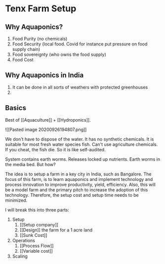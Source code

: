 # Tenx Farm Setup

## Why Aquaponics?

1. Food Purity (no chemicals)
2. Food Security (local food. Covid for instance put pressure on food supply chain)
3. Food sovereignty (who owns the food supply)
4. Food Cost

## Why Aquaponics in India
1. It can be done in all sorts of weathers with protected greenhouses
2. 

## Basics

Best of [[Aquaculture]] + [[Hydroponics]]. 

![[Pasted image 20200926194807.png]]

We don't have to dispose of the water. It has no synthetic chemicals. It is suitable for most fresh water species fish. Can't use agriculture chemicals. If you cheat, the fish die. So it is like self-audited. 

System contains earth worms. Releases locked up nutrients. Earth worms in the media bed. But how?



The idea is to setup a farm in a key city in India, such as Bangalore. The focus of this farm, is to learn aquaponics and implement technology and process innovation to improve productivity, yield, efficiency. Also, this will be a model farm and the primary pitch to increase the adoption of this technology. Therefore, the setup cost and setup time needs to be minimized. 



I will break this into three parts:

1. Setup
	1. [[Setup company]]
	2. [[Design]] the farm for a 1 acre land
	3. [[Sunk Cost]]
2. Operations
	1. [[Process Flow]]
	2. [[Variable cost]]
3. Scaling